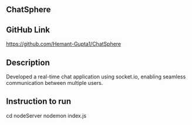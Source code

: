## ChatSphere

## GitHub Link
https://github.com/Hemant-Gupta1/ChatSphere

## Description
Developed a real-time chat application using socket.io, enabling seamless communication between multiple users.

## Instruction to run
cd nodeServer
nodemon index.js
